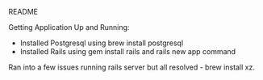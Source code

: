  README

Getting Application Up and Running:
  * Installed Postgresql using brew install postgresql
  * Installed Rails using gem install rails and rails new app command

 Ran into a few issues running rails server but all resolved - brew install xz.
